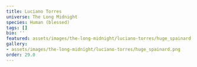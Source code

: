 ```yaml
---
title: Luciano Torres
universe: The Long Midnight
species: Human (blessed)
tags: []
bio: ''
featured: assets/images/the-long-midnight/luciano-torres/huge_spainard.png
gallery:
- assets/images/the-long-midnight/luciano-torres/huge_spainard.png
order: 29.0
---
```

